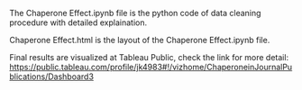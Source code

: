 
The Chaperone Effect.ipynb file is the python code of data cleaning procedure with detailed explaination.

Chaperone Effect.html is the layout of the Chaperone Effect.ipynb file.

Final results are visualized at Tableau Public, check the link for more detail: https://public.tableau.com/profile/jk4983#!/vizhome/ChaperoneinJournalPublications/Dashboard3
